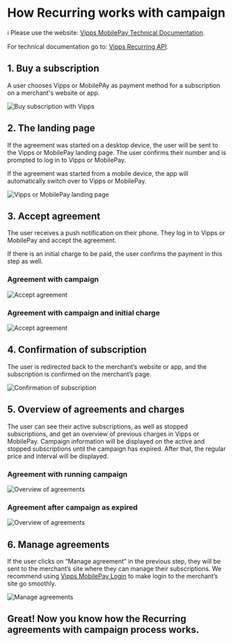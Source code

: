 <!-- START_METADATA
---
title: How Recurring works with campaign
sidebar_label: Campaign
sidebar_position: 14
description: How Recurring works with campaign
pagination_next: null
pagination_prev: null
---
END_METADATA -->

# How Recurring works with campaign

<!-- START_COMMENT -->

ℹ️ Please use the website:
[Vipps MobilePay Technical Documentation](https://developer.vippsmobilepay.com/docs/APIs/recurring-api).

<!-- END_COMMENT -->

For technical documentation go to:
[Vipps Recurring API](https://developer.vippsmobilepay.com/docs/APIs/recurring-api).

## 1. Buy a subscription 

A user chooses Vipps or MobilePAy as payment method for a subscription on a merchant's website or app.

![Buy subscription with Vipps](../images/vipps-recurring-api-howitworks/vipps-recurring-step1.svg)

## 2. The landing page

If the agreement was started on a desktop device, the user will be sent to the Vipps or MobilePay landing page.
The user confirms their number and is prompted to log in to Vipps or MobilePay.

If the agreement was started from a mobile device, the app will automatically switch over to Vipps or MobilePay.

![Vipps or MobilePay landing page](../images/vipps-recurring-api-howitworks/vipps-recurring-step2.png)

## 3. Accept agreement  

The user receives a push notification on their phone. They log in to Vipps or MobilePay and accept the agreement.

If there is an initial charge to be paid, the user confirms the payment in this step as well.

### Agreement with campaign

![Accept agreement](../images/vipps-recurring-api-howitworks-campaigns/agreement-campaign-flow.png)

### Agreement with campaign and initial charge

![Accept agreement](../images/vipps-recurring-api-howitworks-campaigns/agreement-campaign-initial-charge-flow.png)

## 4. Confirmation of subscription

The user is redirected back to the merchant’s website or app, and the subscription is confirmed on the merchant’s page.

![Confirmation of subscription](../images/vipps-recurring-api-howitworks/vipps-recurring-step4.svg)

## 5. Overview of agreements and charges

The user can see their active subscriptions, as well as stopped subscriptions, and get an overview of previous charges in Vipps or MobilePay.
Campaign information will be displayed on the active and stopped subscriptions until the campaign has expired. After that, the regular price and interval will be displayed.

### Agreement with running campaign

![Overview of agreements](../images/vipps-recurring-api-howitworks-campaigns/manage-agreement-with-campaign.png)

### Agreement after campaign as expired

![Overview of agreements](../images/vipps-recurring-api-howitworks-campaigns/manage-agreement-with-campaign-expired.png)

## 6. Manage agreements

If the user clicks on “Manage agreement” in the previous step, they will be sent to the merchant’s site where they can manage their subscriptions. We recommend using [Vipps MobilePay Login](https://developer.vippsmobilepay.com/docs/APIs/login-api) to make login to the merchant’s site go smoothly.

![Manage agreements](../images/vipps-recurring-api-howitworks/vipps-recurring-step6.svg)

## Great! Now you know how the Recurring agreements with campaign process works.
